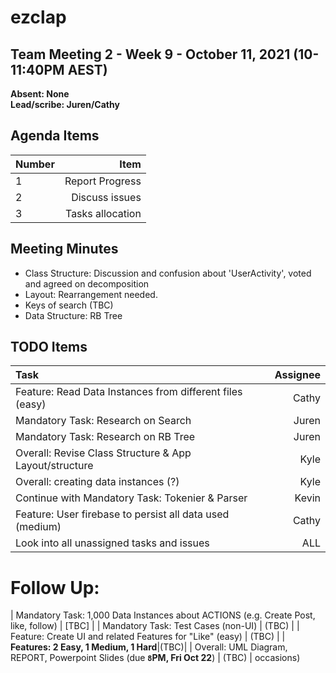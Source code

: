 # ezclap

## Team Meeting 2 - Week 9 - October 11, 2021 (10-11:40PM AEST)
**Absent: None**
<br>
**Lead/scribe: Juren/Cathy**

## Agenda Items
| Number | Item |
| :--- | ---: |
| 1 | Report Progress |
| 2 | Discuss issues |
| 3 | Tasks allocation |

## Meeting Minutes
- Class Structure: Discussion and confusion about 'UserActivity', voted and agreed on decomposition
- Layout: Rearrangement needed.
- Keys of search (TBC) 
- Data Structure: RB Tree

## TODO Items
| Task | Assignee |
| :--- | ---: |
| Feature: Read Data Instances from different files (easy) | Cathy |
| Mandatory Task: Research on Search | Juren |
| Mandatory Task: Research on RB Tree | Juren |
| Overall: Revise Class Structure & App Layout/structure | Kyle |
| Overall: creating data instances (?) | Kyle |
| Continue with Mandatory Task: Tokenier & Parser | Kevin |
| Feature: User firebase to persist all data used (medium) | Cathy |
| Look into all unassigned tasks and issues | ALL |

# Follow Up:
| Mandatory Task: 1,000 Data Instances about ACTIONS (e.g. Create Post, like, follow) | [TBC] |
| Mandatory Task: Test Cases (non-UI) | (TBC) |
| Feature: Create UI and related Features for "Like" (easy) | (TBC) |
| **Features: 2 Easy, 1 Medium, 1 Hard**|(TBC)|
| Overall: UML Diagram, REPORT, Powerpoint Slides (due **`8`PM, Fri Oct 22**) | (TBC) |
 occasions)